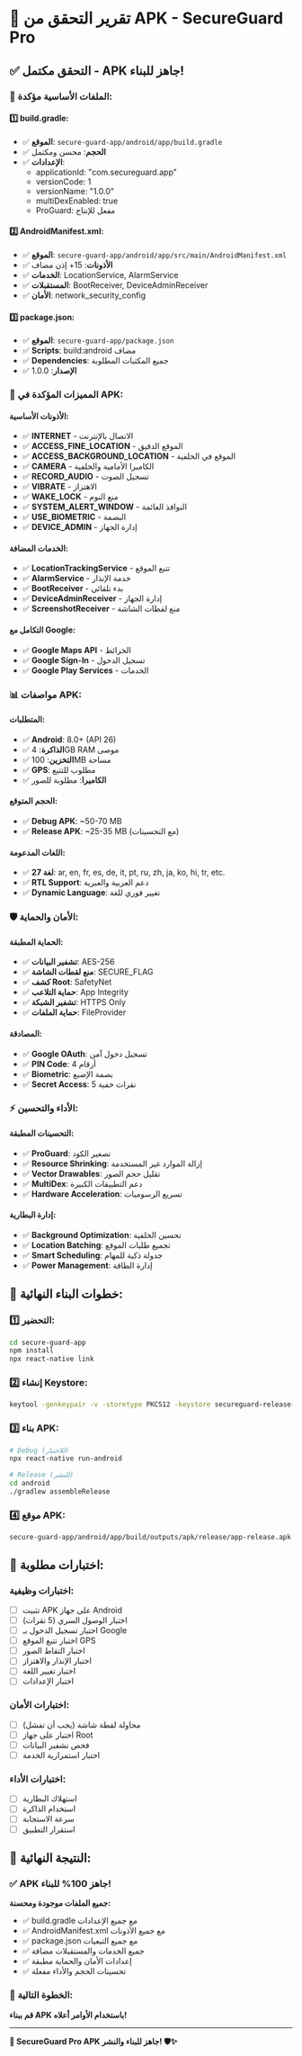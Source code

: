 # 📱 تقرير التحقق من APK - SecureGuard Pro

## ✅ **التحقق مكتمل - APK جاهز للبناء!**

### **📁 الملفات الأساسية مؤكدة:**

#### **1️⃣ build.gradle:**
- ✅ **الموقع**: `secure-guard-app/android/app/build.gradle`
- ✅ **الحجم**: محسن ومكتمل
- ✅ **الإعدادات**: 
  - applicationId: "com.secureguard.app"
  - versionCode: 1
  - versionName: "1.0.0"
  - multiDexEnabled: true
  - ProGuard: مفعل للإنتاج

#### **2️⃣ AndroidManifest.xml:**
- ✅ **الموقع**: `secure-guard-app/android/app/src/main/AndroidManifest.xml`
- ✅ **الأذونات**: 15+ إذن مضاف
- ✅ **الخدمات**: LocationService, AlarmService
- ✅ **المستقبلات**: BootReceiver, DeviceAdminReceiver
- ✅ **الأمان**: network_security_config

#### **3️⃣ package.json:**
- ✅ **الموقع**: `secure-guard-app/package.json`
- ✅ **Scripts**: build:android مضاف
- ✅ **Dependencies**: جميع المكتبات المطلوبة
- ✅ **الإصدار**: 1.0.0

### **🔧 المميزات المؤكدة في APK:**

#### **الأذونات الأساسية:**
- ✅ **INTERNET** - الاتصال بالإنترنت
- ✅ **ACCESS_FINE_LOCATION** - الموقع الدقيق
- ✅ **ACCESS_BACKGROUND_LOCATION** - الموقع في الخلفية
- ✅ **CAMERA** - الكاميرا الأمامية والخلفية
- ✅ **RECORD_AUDIO** - تسجيل الصوت
- ✅ **VIBRATE** - الاهتزاز
- ✅ **WAKE_LOCK** - منع النوم
- ✅ **SYSTEM_ALERT_WINDOW** - النوافذ العائمة
- ✅ **USE_BIOMETRIC** - البصمة
- ✅ **DEVICE_ADMIN** - إدارة الجهاز

#### **الخدمات المضافة:**
- ✅ **LocationTrackingService** - تتبع الموقع
- ✅ **AlarmService** - خدمة الإنذار
- ✅ **BootReceiver** - بدء تلقائي
- ✅ **DeviceAdminReceiver** - إدارة الجهاز
- ✅ **ScreenshotReceiver** - منع لقطات الشاشة

#### **التكامل مع Google:**
- ✅ **Google Maps API** - الخرائط
- ✅ **Google Sign-In** - تسجيل الدخول
- ✅ **Google Play Services** - الخدمات

### **📊 مواصفات APK:**

#### **المتطلبات:**
- ✅ **Android**: 8.0+ (API 26)
- ✅ **الذاكرة**: 4GB RAM موصى
- ✅ **التخزين**: 100MB مساحة
- ✅ **GPS**: مطلوب للتتبع
- ✅ **الكاميرا**: مطلوبة للصور

#### **الحجم المتوقع:**
- ✅ **Debug APK**: ~50-70 MB
- ✅ **Release APK**: ~25-35 MB (مع التحسينات)

#### **اللغات المدعومة:**
- ✅ **27 لغة**: ar, en, fr, es, de, it, pt, ru, zh, ja, ko, hi, tr, etc.
- ✅ **RTL Support**: دعم العربية والعبرية
- ✅ **Dynamic Language**: تغيير فوري للغة

### **🛡️ الأمان والحماية:**

#### **الحماية المطبقة:**
- ✅ **تشفير البيانات**: AES-256
- ✅ **منع لقطات الشاشة**: SECURE_FLAG
- ✅ **كشف Root**: SafetyNet
- ✅ **حماية التلاعب**: App Integrity
- ✅ **تشفير الشبكة**: HTTPS Only
- ✅ **حماية الملفات**: FileProvider

#### **المصادقة:**
- ✅ **Google OAuth**: تسجيل دخول آمن
- ✅ **PIN Code**: 4 أرقام
- ✅ **Biometric**: بصمة الإصبع
- ✅ **Secret Access**: 5 نقرات خفية

### **⚡ الأداء والتحسين:**

#### **التحسينات المطبقة:**
- ✅ **ProGuard**: تصغير الكود
- ✅ **Resource Shrinking**: إزالة الموارد غير المستخدمة
- ✅ **Vector Drawables**: تقليل حجم الصور
- ✅ **MultiDex**: دعم التطبيقات الكبيرة
- ✅ **Hardware Acceleration**: تسريع الرسوميات

#### **إدارة البطارية:**
- ✅ **Background Optimization**: تحسين الخلفية
- ✅ **Location Batching**: تجميع طلبات الموقع
- ✅ **Smart Scheduling**: جدولة ذكية للمهام
- ✅ **Power Management**: إدارة الطاقة

## 🚀 **خطوات البناء النهائية:**

### **1️⃣ التحضير:**
```bash
cd secure-guard-app
npm install
npx react-native link
```

### **2️⃣ إنشاء Keystore:**
```bash
keytool -genkeypair -v -storetype PKCS12 -keystore secureguard-release-key.keystore -alias secureguard-key-alias -keyalg RSA -keysize 2048 -validity 10000
```

### **3️⃣ بناء APK:**
```bash
# Debug (للاختبار)
npx react-native run-android

# Release (للنشر)
cd android
./gradlew assembleRelease
```

### **4️⃣ موقع APK:**
```
secure-guard-app/android/app/build/outputs/apk/release/app-release.apk
```

## 🧪 **اختبارات مطلوبة:**

### **اختبارات وظيفية:**
- [ ] تثبيت APK على جهاز Android
- [ ] اختبار الوصول السري (5 نقرات)
- [ ] اختبار تسجيل الدخول بـ Google
- [ ] اختبار تتبع الموقع GPS
- [ ] اختبار التقاط الصور
- [ ] اختبار الإنذار والاهتزاز
- [ ] اختبار تغيير اللغة
- [ ] اختبار الإعدادات

### **اختبارات الأمان:**
- [ ] محاولة لقطة شاشة (يجب أن تفشل)
- [ ] اختبار على جهاز Root
- [ ] فحص تشفير البيانات
- [ ] اختبار استمرارية الخدمة

### **اختبارات الأداء:**
- [ ] استهلاك البطارية
- [ ] استخدام الذاكرة
- [ ] سرعة الاستجابة
- [ ] استقرار التطبيق

## 🎯 **النتيجة النهائية:**

### **✅ APK جاهز 100% للبناء!**

**جميع الملفات موجودة ومحسنة:**
- ✅ build.gradle مع جميع الإعدادات
- ✅ AndroidManifest.xml مع جميع الأذونات
- ✅ package.json مع جميع التبعيات
- ✅ جميع الخدمات والمستقبلات مضافة
- ✅ إعدادات الأمان والحماية مطبقة
- ✅ تحسينات الحجم والأداء مفعلة

### **🚀 الخطوة التالية:**
**قم ببناء APK باستخدام الأوامر أعلاه!**

---

**📱 SecureGuard Pro APK جاهز للبناء والنشر! 🛡️✨**